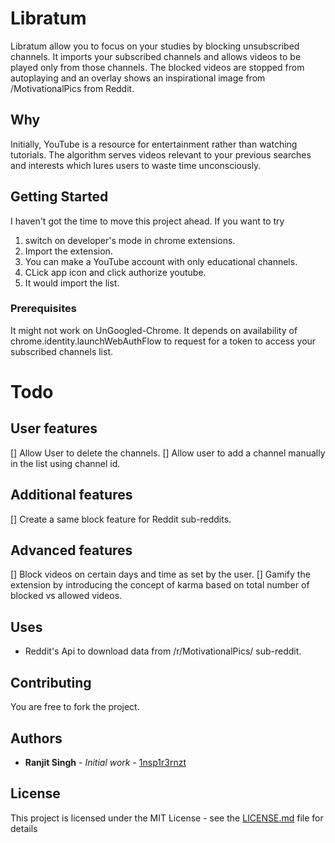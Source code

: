 # Libratum

Libratum allow you to focus on your studies by blocking unsubscribed channels. It imports your subscribed channels and allows videos to be played only from those channels.
The blocked videos are stopped from autoplaying and an overlay shows an inspirational image from /MotivationalPics from Reddit.


## Why

Initially, YouTube is a resource for entertainment rather than watching tutorials. The algorithm serves videos relevant to your previous searches and interests which lures users to waste time unconsciously. 

## Getting Started
I haven't got the time to move this project ahead.
If you want to try

1. switch on developer's mode in chrome extensions.
2. Import the extension.
3. You can make a YouTube account with only educational channels. 
4. CLick app icon and click authorize youtube.
5. It would import the list.

### Prerequisites

It might not work on UnGoogled-Chrome.
It depends on availability of chrome.identity.launchWebAuthFlow to request for a token to access your subscribed channels list.


# Todo
## User features
[] Allow User to delete the channels.
[] Allow user to add a channel manually in the list using channel id.

## Additional features
[] Create a same block feature for Reddit sub-reddits.

## Advanced features
[] Block videos on certain days and time as set by the user.
[] Gamify the extension by introducing the concept of karma based on total number of blocked vs allowed videos.

## Uses

* Reddit's Api to download data from /r/MotivationalPics/ sub-reddit.


## Contributing

You are free to fork the project. 


## Authors

* **Ranjit Singh** - *Initial work* - [1nsp1r3rnzt](https://github.com/1nsp1r3rnzt)


## License

This project is licensed under the MIT License - see the [LICENSE.md](LICENSE.md) file for details

